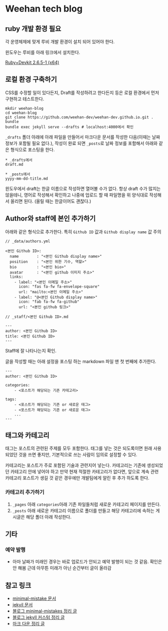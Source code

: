 # Weehan tech blog

## ruby 개발 환경 필요

각 운영체제에 맞게 루비 개발 환경이 설치 되어 있어야 한다.

윈도우는 루비를 아래 링크에서 설치한다.

[Ruby+Devkit 2.6.5-1 (x64)](https://github.com/oneclick/rubyinstaller2/releases/download/RubyInstaller-2.6.5-1/rubyinstaller-devkit-2.6.5-1-x64.exe)

## 로컬 환경 구축하기

CSS를 수정할 일이 있다든지, Draft를 작성하려고 한다든지 등은 로컬 환경에서 먼저 구현하고 테스트한다.

```
mkdir weehan-blog
cd weehan-blog
git clone https://github.com/weehan-dev/weehan-dev.github.io.git .
bundle
bundle exec jekyll serve --drafts # localhost:4000에서 확인
```

`_drafts` 폴더 아래에 아래 파일을 만들어서 마크다운 문서를 작성한 다음(이때는 날짜 정보가 포함될 필요 없다.), 작성이 완료 되면 `_posts`로 날짜 정보를 포함해서 아래와 같은 형식으로 포스팅을 한다.

```
* _drafts에서
draft.md

* _posts에서
yyyy-mm-dd-title.md
```

윈도우에서 draft는 한글 이름으로 작성하면 열어볼 수가 없다. 항상 draft 수가 많지는 않을테니, 영어로 작성해서 확인하고 나중에 업로드 할 때 파일명을 위 양식대로 작성해서 올리면 된다. (올릴 때는 한글이어도 괜찮다.)

## Author와 staff에 본인 추가하기

아래와 같은 형식으로 추가한다. 특히 `Github ID` 값과 `Github display name` 값 주의

```
// _data/authors.yml

<본인 Github ID>:
  name        : "<본인 Github display name>"
  position    : "<본인 위한 기수, 역할>"
  bio         : "<본인 bio>"
  avatar      : "<본인 github 이미지 주소>"
  links:
    - label: "<본인 이메일 주소>"
      icon: "fas fa-fw fa-envelope-square"
      url: "mailto:<본인 이메일 주소>"
    - label: "@<본인 Github display name>"
      icon: "fab fa-fw fa-github"
      url: "<본인 github 링크>"
```

```
// _staff/<본인 Github ID>.md

---
author: <본인 Github ID>
title: <본인 Github ID>
---
```

Staff에 잘 나타나는지 확인.

글을 작성할 때는 아래 설정을 포스팅 하는 markdown 파일 맨 첫 번째에 추가한다.

```
---
author: <본인 Github ID>

categories:
    - <포스트가 해당되는 기존 카테고리>

tags:
    - <포스트가 해당되는 기존 or 새로운 태그>
    - <포스트가 해당되는 기존 or 새로운 태그>
    ...
---
```

## 태그와 카테고리

태그는 포스트의 관련된 주제를 모두 포함한다. 태그를 넣는 것은 되도록이면 원래 사용되었던 것을 쓰면 좋지만, 기본적으로 쓰는 사람이 임의로 설정할 수 있다.

카테고리는 포스트가 주로 포함된 기술과 관련지어 넣는다. 카테고리는 기존에 생성되었던 카테고리 안에 넣어야 하고 만약 현재 적절한 카테고리가 없다면, 앞으로 계속 관련 카테고리 포스트가 생길 것 같은 경우에만 개발팀에게 알린 후 추가 하도록 한다.

### 카테고리 추가하기

1. `_pages` 아래 `categories`아래 기존 파일들처럼 새로운 카테고리 페이지를 만든다.
2. `_posts` 아래 새로운 카테고리 이름으로 폴더를 만들고 해당 카테고리에 속하는 게시글은 해당 폴더 아래 작성한다.

## 기타

### 예약 발행

- 아마 날짜가 미래인 경우는 바로 업로드가 안되고 예약 발행이 되는 것 같음. 확인은 안 해봄 근데 아무튼 미래가 아닌 순간부터 글이 올라감

## 참고 링크

- [minimal-mistake 문서](https://mmistakes.github.io/minimal-mistakes/docs/quick-start-guide/)
- [jekyil 문서](https://jekyllrb-ko.github.io/docs/home/)
- [블로그 minimal-mistakes 정리 글](https://devinlife.com/howto/)
- [블로그 jekyll 커스텀 정리 글](http://jihyeleee.com/blog/third-designer-can-make-jekyll-blog/)
- [마크 다운 정리 글](https://weehan-dev.github.io/%EB%A7%88%ED%81%AC%EB%8B%A4%EC%9A%B4-%EB%AC%B8%EB%B2%95-%EC%A0%95%EB%A6%AC/)
